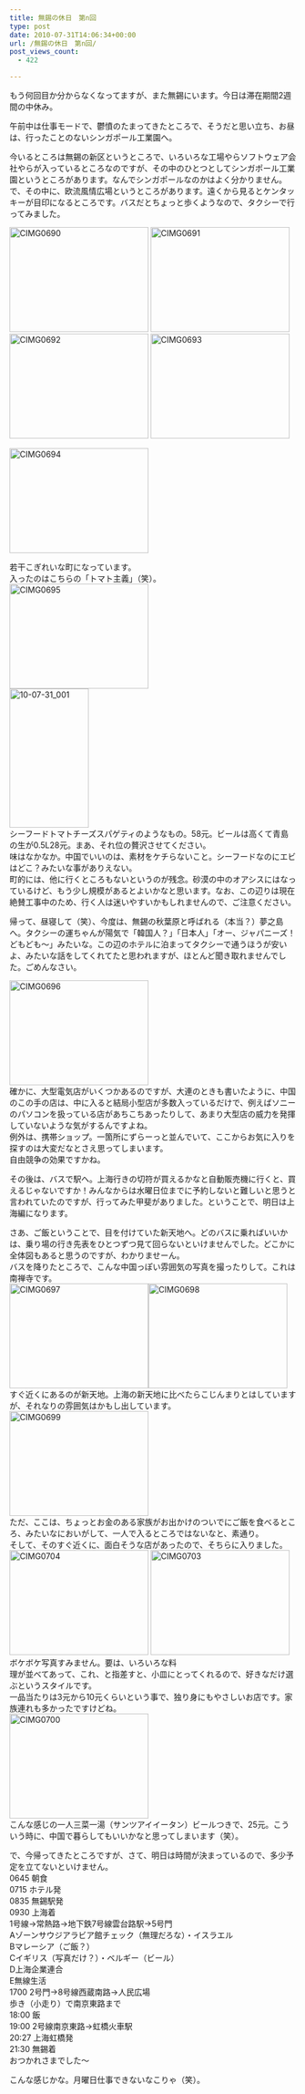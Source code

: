 ```yaml
---
title: 無錫の休日　第n回
type: post
date: 2010-07-31T14:06:34+00:00
url: /無錫の休日　第n回/
post_views_count:
  - 422

---
```

もう何回目か分からなくなってますが、また無錫にいます。今日は滞在期間2週間の中休み。

午前中は仕事モードで、鬱憤のたまってきたところで、そうだと思い立ち、お昼は、行ったことのないシンガポール工業園へ。

今いるところは無錫の新区というところで、いろいろな工場やらソフトウェア会社やらが入っているところなのですが、その中のひとつとしてシンガポール工業園というところがあります。なんでシンガポールなのかはよく分かりません。で、その中に、欧流風情広場というところがあります。遠くから見るとケンタッキーが目印になるところです。バスだとちょっと歩くようなので、タクシーで行ってみました。

[<img style="border-bottom: 0px; border-left: 0px; display: inline; border-top: 0px; border-right: 0px" title="CIMG0690" border="0" alt="CIMG0690" src="https://i0.wp.com/jqinglong.html.xdomain.jp/bimg/CIMG0690_thumb.jpg?resize=244%2C184" width="244" height="184" data-recalc-dims="1" />][1]&#160;[<img style="border-bottom: 0px; border-left: 0px; display: inline; border-top: 0px; border-right: 0px" title="CIMG0691" border="0" alt="CIMG0691" src="https://i0.wp.com/jqinglong.html.xdomain.jp/bimg/CIMG0691_thumb.jpg?resize=244%2C184" width="244" height="184" data-recalc-dims="1" />][2] [<img style="border-bottom: 0px; border-left: 0px; display: inline; border-top: 0px; border-right: 0px" title="CIMG0692" border="0" alt="CIMG0692" src="https://i0.wp.com/jqinglong.html.xdomain.jp/bimg/CIMG0692_thumb.jpg?resize=244%2C184" width="244" height="184" data-recalc-dims="1" />][3] [<img style="border-bottom: 0px; border-left: 0px; display: inline; border-top: 0px; border-right: 0px" title="CIMG0693" border="0" alt="CIMG0693" src="https://i0.wp.com/jqinglong.html.xdomain.jp/bimg/CIMG0693_thumb.jpg?resize=244%2C184" width="244" height="184" data-recalc-dims="1" />][4] </p> </p> 

[<img style="border-bottom: 0px; border-left: 0px; display: inline; border-top: 0px; border-right: 0px" title="CIMG0694" border="0" alt="CIMG0694" src="https://i2.wp.com/jqinglong.html.xdomain.jp/bimg/CIMG0694_thumb.jpg?resize=244%2C184" width="244" height="184" data-recalc-dims="1" />][5]

若干こぎれいな町になっています。  
入ったのはこちらの「トマト主義」（笑）。  
[<img style="border-bottom: 0px; border-left: 0px; display: inline; border-top: 0px; border-right: 0px" title="CIMG0695" border="0" alt="CIMG0695" src="https://i1.wp.com/jqinglong.html.xdomain.jp/bimg/CIMG0695_thumb.jpg?resize=244%2C184" width="244" height="184" data-recalc-dims="1" />][6]  
[<img style="border-bottom: 0px; border-left: 0px; display: inline; border-top: 0px; border-right: 0px" title="10-07-31_001" border="0" alt="10-07-31_001" src="https://i0.wp.com/jqinglong.html.xdomain.jp/bimg/10-07-31_001_thumb.jpg?resize=139%2C244" width="139" height="244" data-recalc-dims="1" />][7]  
シーフードトマトチーズスパゲティのようなもの。58元。ビールは高くて青島の生が0.5L28元。まあ、それ位の贅沢させてください。  
味はなかなか。中国でいいのは、素材をケチらないこと。シーフードなのにエビはどこ？みたいな事がありえない。  
町的には、他に行くところもないというのが残念。砂漠の中のオアシスにはなっているけど、もう少し規模があるとよいかなと思います。なお、この辺りは現在絶賛工事中のため、行く人は迷いやすいかもしれませんので、ご注意ください。</p> 

帰って、昼寝して（笑）、今度は、無錫の秋葉原と呼ばれる（本当？）夢之島へ。タクシーの運ちゃんが陽気で「韓国人？」「日本人」「オー、ジャパニーズ！どもども～」みたいな。この辺のホテルに泊まってタクシーで通うほうが安いよ、みたいな話をしてくれてたと思われますが、ほとんど聞き取れませんでした。ごめんなさい。

[<img style="border-bottom: 0px; border-left: 0px; display: inline; border-top: 0px; border-right: 0px" title="CIMG0696" border="0" alt="CIMG0696" src="https://i0.wp.com/jqinglong.html.xdomain.jp/bimg/CIMG0696_thumb.jpg?resize=244%2C184" width="244" height="184" data-recalc-dims="1" />][8]  
確かに、大型電気店がいくつかあるのですが、大連のときも書いたように、中国のこの手の店は、中に入ると結局小型店が多数入っているだけで、例えばソニーのパソコンを扱っている店があちこちあったりして、あまり大型店の威力を発揮していないような気がするんですよね。  
例外は、携帯ショップ。一箇所にずらーっと並んでいて、ここからお気に入りを探すのは大変だなとさえ思ってしまいます。  
自由競争の効果ですかね。

その後は、バスで駅へ。上海行きの切符が買えるかなと自動販売機に行くと、買えるじゃないですか！みんなからは水曜日位までに予約しないと難しいと思うと言われていたのですが、行ってみた甲斐がありました。ということで、明日は上海編になります。

さあ、ご飯ということで、目を付けていた新天地へ。どのバスに乗ればいいかは、乗り場の行き先表をひとつずつ見て回らないといけませんでした。どこかに全体図もあると思うのですが、わかりませーん。  
バスを降りたところで、こんな中国っぽい雰囲気の写真を撮ったりして。これは南禅寺です。  
[<img style="border-bottom: 0px; border-left: 0px; display: inline; border-top: 0px; border-right: 0px" title="CIMG0697" border="0" alt="CIMG0697" src="https://i0.wp.com/jqinglong.html.xdomain.jp/bimg/CIMG0697_thumb.jpg?resize=244%2C184" width="244" height="184" data-recalc-dims="1" />][9][<img style="border-bottom: 0px; border-left: 0px; display: inline; border-top: 0px; border-right: 0px" title="CIMG0698" border="0" alt="CIMG0698" src="https://i0.wp.com/jqinglong.html.xdomain.jp/bimg/CIMG0698_thumb.jpg?resize=244%2C184" width="244" height="184" data-recalc-dims="1" />][10]  
すぐ近くにあるのが新天地。上海の新天地に比べたらこじんまりとはしていますが、それなりの雰囲気はかもし出しています。  
[<img style="border-bottom: 0px; border-left: 0px; display: inline; border-top: 0px; border-right: 0px" title="CIMG0699" border="0" alt="CIMG0699" src="https://i1.wp.com/jqinglong.html.xdomain.jp/bimg/CIMG0699_thumb.jpg?resize=244%2C184" width="244" height="184" data-recalc-dims="1" />][11]  
ただ、ここは、ちょっとお金のある家族がお出かけのついでにご飯を食べるところ、みたいなにおいがして、一人で入るところではないなと、素通り。  
そして、そのすぐ近くに、面白そうな店があったので、そちらに入りました。  
[<img style="border-bottom: 0px; border-left: 0px; display: inline; border-top: 0px; border-right: 0px" title="CIMG0704" border="0" alt="CIMG0704" src="https://i1.wp.com/jqinglong.html.xdomain.jp/bimg/CIMG0704_thumb.jpg?resize=244%2C184" width="244" height="184" data-recalc-dims="1" />][12] [<img style="border-bottom: 0px; border-left: 0px; display: inline; border-top: 0px; border-right: 0px" title="CIMG0703" border="0" alt="CIMG0703" src="https://i0.wp.com/jqinglong.html.xdomain.jp/bimg/CIMG0703_thumb.jpg?resize=244%2C184" width="244" height="184" data-recalc-dims="1" />][13]  
ボケボケ写真すみません。要は、いろいろな料  
理が並べてあって、これ、と指差すと、小皿にとってくれるので、好きなだけ選ぶというスタイルです。  
一品当たりは3元から10元くらいという事で、独り身にもやさしいお店です。家族連れも多かったですけどね。  
[<img style="border-bottom: 0px; border-left: 0px; display: inline; border-top: 0px; border-right: 0px" title="CIMG0700" border="0" alt="CIMG0700" src="https://i2.wp.com/jqinglong.html.xdomain.jp/bimg/CIMG0700_thumb.jpg?resize=244%2C184" width="244" height="184" data-recalc-dims="1" />][14]  
こんな感じの一人三菜一湯（サンツアイイータン）ビールつきで、25元。こういう時に、中国で暮らしてもいいかなと思ってしまいます（笑）。

で、今帰ってきたところですが、さて、明日は時間が決まっているので、多少予定を立てないといけません。  
0645 朝食  
0715 ホテル発  
0835 無錫駅発  
0930 上海着  
1号線→常熱路→地下鉄7号線雲台路駅→5号門  
Aゾーンサウジアラビア館チェック（無理だろな）・イスラエル  
Bマレーシア（ご飯？）  
Cイギリス（写真だけ？）・ベルギー（ビール）  
D上海企業連合  
E無線生活  
1700 2号門→8号線西蔵南路→人民広場  
歩き（小走り）で南京東路まで  
18:00 飯  
19:00 2号線南京東路→虹橋火車駅  
20:27 上海虹橋発  
21:30 無錫着  
おつかれさまでした～ 

こんな感じかな。月曜日仕事できないなこりゃ（笑）。

 [1]: https://i2.wp.com/jqinglong.html.xdomain.jp/bimg/CIMG0690.jpg
 [2]: https://i0.wp.com/jqinglong.html.xdomain.jp/bimg/CIMG0691_1.jpg
 [3]: https://i2.wp.com/jqinglong.html.xdomain.jp/bimg/CIMG0692.jpg
 [4]: https://i2.wp.com/jqinglong.html.xdomain.jp/bimg/CIMG0693.jpg
 [5]: https://i2.wp.com/jqinglong.html.xdomain.jp/bimg/CIMG0694.jpg
 [6]: https://i2.wp.com/jqinglong.html.xdomain.jp/bimg/CIMG0695.jpg
 [7]: https://i1.wp.com/jqinglong.html.xdomain.jp/bimg/10-07-31_001.jpg
 [8]: https://i2.wp.com/jqinglong.html.xdomain.jp/bimg/CIMG0696.jpg
 [9]: https://i2.wp.com/jqinglong.html.xdomain.jp/bimg/CIMG0697.jpg
 [10]: https://i0.wp.com/jqinglong.html.xdomain.jp/bimg/CIMG0698.jpg
 [11]: https://i2.wp.com/jqinglong.html.xdomain.jp/bimg/CIMG0699.jpg
 [12]: https://i2.wp.com/jqinglong.html.xdomain.jp/bimg/CIMG0704.jpg
 [13]: https://i2.wp.com/jqinglong.html.xdomain.jp/bimg/CIMG0703.jpg
 [14]: https://i2.wp.com/jqinglong.html.xdomain.jp/bimg/CIMG0700.jpg